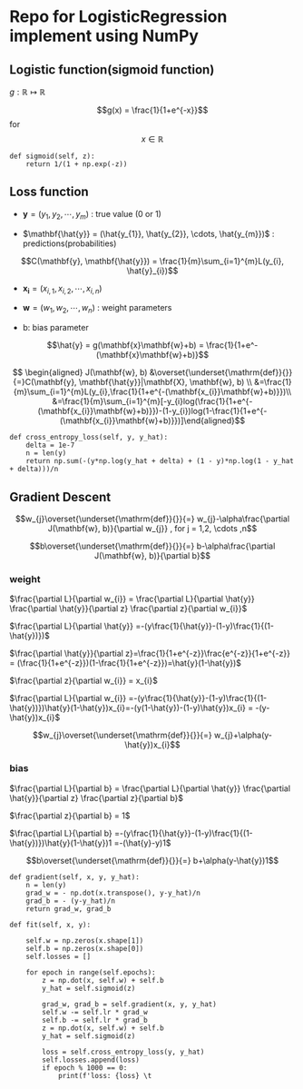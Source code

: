 # Repo for LogisticRegression implement using NumPy

## Logistic function(sigmoid function)
$g:\mathbb{R} \mapsto \mathbb{R}$

$$g(x) = \frac{1}{1+e^{-x}}$$ for $$x\in\mathbb{R}$$
```
def sigmoid(self, z):
    return 1/(1 + np.exp(-z))
```

## Loss function
- $\mathbf{y} = (y_{1}, y_{2}, \cdots,y_{m})$ : true value (0 or 1)

- $\mathbf{\hat{y}} = (\hat{y_{1}}, \hat{y_{2}}, \cdots, \hat{y_{m}})$ : predictions(probabilities)

$$C(\mathbf{y}, \mathbf{\hat{y}}) = \frac{1}{m}\sum_{i=1}^{m}L(y_{i}, \hat{y}_{i})$$

- $\mathbf{x_{i}} = (x_{i, 1}, x_{i, 2}, \cdots, x_{i, n})$

- $\mathbf{w} = (w_{1},w_{2}, \cdots, w_{n})$ : weight parameters

- b: bias parameter

$$\hat{y} = g(\mathbf{x}\mathbf{w}+b) = \frac{1}{1+e^-(\mathbf{x}\mathbf{w}+b)}$$

$$ \begin{aligned} J(\mathbf{w}, b) &\overset{\underset{\mathrm{def}}{}}{=}C(\mathbf{y}, \mathbf{\hat{y}}|\mathbf{X}, \mathbf{w}, b) \\
&=\frac{1}{m}\sum_{i=1}^{m}L(y_{i},\frac{1}{1+e^{-(\mathbf{x_{i}}\mathbf{w}+b)}})\\
&=\frac{1}{m}\sum_{i=1}^{m}[-y_{i}log(\frac{1}{1+e^{-(\mathbf{x_{i}}\mathbf{w}+b)}})-(1-y_{i})log(1-\frac{1}{1+e^{-(\mathbf{x_{i}}\mathbf{w}+b)}})]\end{aligned}$$

```
def cross_entropy_loss(self, y, y_hat):
    delta = 1e-7
    n = len(y)
    return np.sum(-(y*np.log(y_hat + delta) + (1 - y)*np.log(1 - y_hat + delta)))/n
```

## Gradient Descent
$$w_{j}\overset{\underset{\mathrm{def}}{}}{=} w_{j}-\alpha\frac{\partial J(\mathbf{w}, b)}{\partial w_{j}} , for j = 1,2, \cdots ,n$$

$$b\overset{\underset{\mathrm{def}}{}}{=} b-\alpha\frac{\partial J(\mathbf{w}, b)}{\partial b}$$

### weight
$\frac{\partial L}{\partial w_{i}} = \frac{\partial L}{\partial \hat{y}} \frac{\partial \hat{y}}{\partial z} \frac{\partial z}{\partial w_{i}}$

$\frac{\partial L}{\partial \hat{y}} =-(y\frac{1}{\hat{y}}-(1-y)\frac{1}{(1-\hat{y})})$

$\frac{\partial \hat{y}}{\partial z}=\frac{1}{1+e^{-z}}\frac{e^{-z}}{1+e^{-z}} = (\frac{1}{1+e^{-z}})(1-\frac{1}{1+e^{-z}})=\hat{y}(1-\hat{y})$

$\frac{\partial z}{\partial w_{i}} = x_{i}$

$\frac{\partial L}{\partial w_{i}} =-(y\frac{1}{\hat{y}}-(1-y)\frac{1}{(1-\hat{y})})\hat{y}(1-\hat{y})x_{i}=-(y(1-\hat{y})-(1-y)\hat{y})x_{i} = -(y-\hat{y})x_{i}$

$$w_{j}\overset{\underset{\mathrm{def}}{}}{=} w_{j}+\alpha(y-\hat{y})x_{i}$$

### bias
$\frac{\partial L}{\partial b} = \frac{\partial L}{\partial \hat{y}} \frac{\partial \hat{y}}{\partial z} \frac{\partial z}{\partial b}$

$\frac{\partial z}{\partial b} = 1$

$\frac{\partial L}{\partial b} =-(y\frac{1}{\hat{y}}-(1-y)\frac{1}{(1-\hat{y})})\hat{y}(1-\hat{y})1 =-(\hat{y}-y)1$

$$b\overset{\underset{\mathrm{def}}{}}{=} b+\alpha(y-\hat{y})1$$


```
def gradient(self, x, y, y_hat):
    n = len(y)
    grad_w = - np.dot(x.transpose(), y-y_hat)/n
    grad_b = - (y-y_hat)/n
    return grad_w, grad_b
```
```
def fit(self, x, y):

    self.w = np.zeros(x.shape[1])
    self.b = np.zeros(x.shape[0])
    self.losses = []

    for epoch in range(self.epochs):
        z = np.dot(x, self.w) + self.b
        y_hat = self.sigmoid(z)
            
        grad_w, grad_b = self.gradient(x, y, y_hat)
        self.w -= self.lr * grad_w
        self.b -= self.lr * grad_b
        z = np.dot(x, self.w) + self.b
        y_hat = self.sigmoid(z)

        loss = self.cross_entropy_loss(y, y_hat)
        self.losses.append(loss)
        if epoch % 1000 == 0:
            print(f'loss: {loss} \t
```
